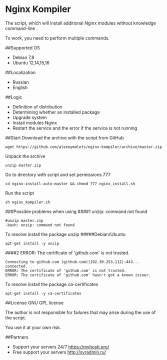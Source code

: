 # Nginx Kompiler

The script, which will install additional Nginx modules without knowledge command-line .

To work, you need to perform multiple commands.

##Supported ОS
* Debian 7,8
* Ubuntu 12,14,15,16

##Localization
* Russian
* English

##Logic
* Definition of distribution
* Determining whether an installed package
* Upgrade system
* Install modules Nginx
* Restart the service and the error if the service is not running

##Start
Download the archive with the script from GitHub
```
wget https://github.com/alexeymalets/nginx-kompiler/archive/master.zip
```
Unpack the archive
```
unzip master.zip
```
Go to directory with script and set permissions 777
```
cd nginx-install-auto-master && chmod 777 nginx_install.sh
```
Run the script
```
sh nginx_kompiler.sh
```
###Possible problems when using
####1 unzip: command not found
```
#unzip master.zip
-bash: unzip: command not found
```
To resolve install the package unzip
#####Debian/Ubuntu
```
apt-get install -y unzip
```
####2 ERROR: The certificate of 'github.com' is not trusted.
```
Connecting to github.com (github.com)|192.30.253.112|:443... connected.
ERROR: The certificate of 'github.com' is not trusted.
ERROR: The certificate of 'github.com' hasn't got a known issuer.
```
To resolve install the package ca-certificates
```
apt-get install -y ca-certificates
```

##License
GNU GPL license

The author is not responsible for failures that may arise during the use of the script. 

You use it at your own risk.

##Partners
* Support your servers 24/7 https://myhosti.pro/
* Free support your servers http://svradmin.ru/